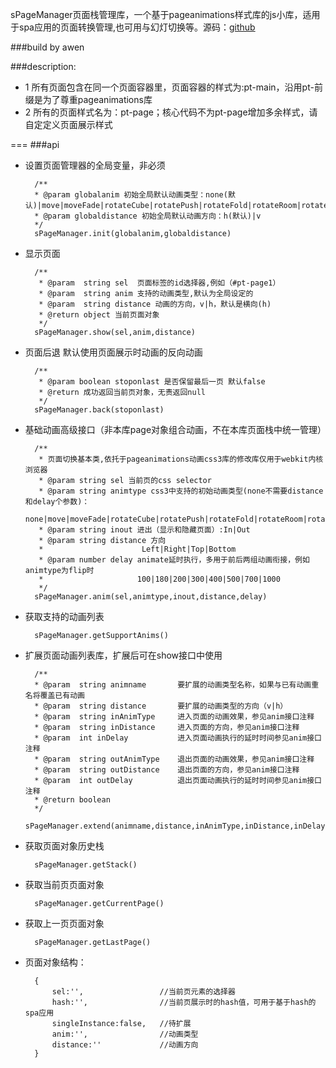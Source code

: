  sPageManager页面栈管理库，一个基于pageanimations样式库的js小库，适用于spa应用的页面转换管理,也可用与幻灯切换等。源码：[github](https://github.com/cczw2010/sPageManager)

###build by awen  


###description:
 * 1 所有页面包含在同一个页面容器里，页面容器的样式为:pt-main，沿用pt-前缀是为了尊重pageanimations库
 * 2 所有的页面样式名为：pt-page；核心代码不为pt-page增加多余样式，请自定定义页面展示样式
 
===
###api

* 设置页面管理器的全局变量，非必须
		
		/**
		* @param globalanim 初始全局默认动画类型：none(默认)|move|moveFade|rotateCube|rotatePush|rotateFold|rotateRoom|rotateCarousel|flip
		* @param globaldistance 初始全局默认动画方向：h(默认)|v
		*/
		sPageManager.init(globalanim,globaldistance)

* 显示页面

		/**
		 * @param  string sel  页面标签的id选择器,例如（#pt-page1）
		 * @param  string anim 支持的动画类型,默认为全局设定的
		 * @param  string distance 动画的方向，v|h，默认是横向(h)
		 * @return object 当前页面对象
		 */
		sPageManager.show(sel,anim,distance)
		
* 页面后退 默认使用页面展示时动画的反向动画

		/**
		 * @param boolean stoponlast 是否保留最后一页 默认false
		 * @return 成功返回当前页对象，无责返回null
		 */
		sPageManager.back(stoponlast)

* 基础动画高级接口（非本库page对象组合动画，不在本库页面栈中统一管理）

		/**
		 * 页面切换基本类,依托于pageanimations动画css3库的修改库仅用于webkit内核浏览器
		 * @param string sel 当前页的css selector
		 * @param string animtype css3中支持的初始动画类型(none不需要distance和delay个参数)：
														none|move|moveFade|rotateCube|rotatePush|rotateFold|rotateRoom|rotateCarousel|flip
		 * @param string inout 进出（显示和隐藏页面）:In|Out
		 * @param string distance 方向
		 *                      Left|Right|Top|Bottom
		 * @param number delay animate延时执行，多用于前后两组动画衔接，例如animtype为flip时
		 *                     100|180|200|300|400|500|700|1000
		 */
		sPageManager.anim(sel,animtype,inout,distance,delay)

* 获取支持的动画列表

		sPageManager.getSupportAnims()

* 扩展页面动画列表库，扩展后可在show接口中使用

		/**
	    * @param  string animname 		要扩展的动画类型名称，如果与已有动画重名将覆盖已有动画
	    * @param  string distance 		要扩展的动画类型的方向（v|h）
	    * @param  string inAnimType		进入页面的动画效果，参见anim接口注释
	    * @param  string inDistance		进入页面的方向，参见anim接口注释
	    * @param  int inDelay  			进入页面动画执行的延时时间参见anim接口注释
	    * @param  string outAnimType	退出页面的动画效果，参见anim接口注释
	    * @param  string outDistance	退出页面的方向，参见anim接口注释
	    * @param  int outDelay 			退出页面动画执行的延时时间参见anim接口注释
	    * @return boolean 
	    */
	    sPageManager.extend(animname,distance,inAnimType,inDistance,inDelay,outAnimType,outDistance,outDelay)
	

* 获取页面对象历史栈

		sPageManager.getStack()
		
* 获取当前页页面对象

		sPageManager.getCurrentPage()
		
* 获取上一页页面对象

		sPageManager.getLastPage()


* 页面对象结构：
		
		{
			sel:'',					//当前页元素的选择器
			hash:'',				//当前页展示时的hash值，可用于基于hash的spa应用
			singleInstance:false,	//待扩展
			anim:'',				//动画类型
			distance:''				//动画方向
		}
